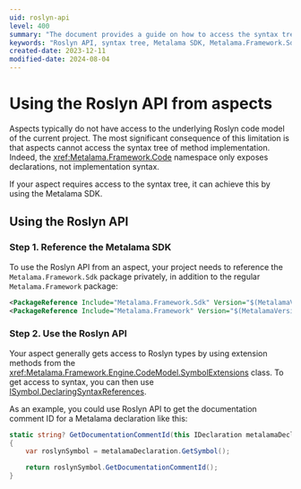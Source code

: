 ```yaml
---
uid: roslyn-api
level: 400
summary: "The document provides a guide on how to access the syntax tree in the Roslyn API from aspects using the Metalama SDK. It includes steps to reference the SDK and use the Roslyn API."
keywords: "Roslyn API, syntax tree, Metalama SDK, Metalama.Framework.Sdk, Metalama.Framework, ISymbol.DeclaringSyntaxReferences, Metalama.Framework.Engine.CodeModel.SymbolExtensions, IDeclaration, GetSymbol, GetDocumentationCommentId"
created-date: 2023-12-11
modified-date: 2024-08-04
---
```


# Using the Roslyn API from aspects

Aspects typically do not have access to the underlying Roslyn code model of the current project. The most significant consequence of this limitation is that aspects cannot access the syntax tree of method implementation. Indeed, the <xref:Metalama.Framework.Code> namespace only exposes declarations, not implementation syntax.

If your aspect requires access to the syntax tree, it can achieve this by using the Metalama SDK.

## Using the Roslyn API

### Step 1. Reference the Metalama SDK

To use the Roslyn API from an aspect, your project needs to reference the `Metalama.Framework.Sdk` package privately, in addition to the regular `Metalama.Framework` package:

```xml
<PackageReference Include="Metalama.Framework.Sdk" Version="$(MetalamaVersion)" PrivateAssets="all" />
<PackageReference Include="Metalama.Framework" Version="$(MetalamaVersion)" />
```

### Step 2. Use the Roslyn API

Your aspect generally gets access to Roslyn types by using extension methods from the <xref:Metalama.Framework.Engine.CodeModel.SymbolExtensions> class. To get access to syntax, you can then use [ISymbol.DeclaringSyntaxReferences](https://learn.microsoft.com/en-us/dotnet/api/microsoft.codeanalysis.isymbol.declaringsyntaxreferences).

As an example, you could use Roslyn API to get the documentation comment ID for a Metalama declaration like this:

```c#
static string? GetDocumentationCommentId(this IDeclaration metalamaDeclaration)
{
    var roslynSymbol = metalamaDeclaration.GetSymbol();

    return roslynSymbol.GetDocumentationCommentId();
}
```


